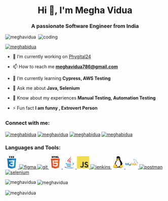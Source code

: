 <h1 align="center">Hi 👋, I'm Megha Vidua</h1>
<h3 align="center">A passionate Software Engineer from India</h3>

<img align="right" alt="coding" width="400" src="https://mir-s3-cdn-cf.behance.net/project_modules/disp/601014116770475.6068beff4640a.gif">

<p align="left"> <img src="https://komarev.com/ghpvc/?username=meghavidua&label=Profile%20views&color=0e75b6&style=flat" alt="meghavidua" /> </p>

<p align="left"> <a href="https://twitter.com/meghabidua" target="blank"><img src="https://img.shields.io/twitter/follow/meghabidua?logo=twitter&style=for-the-badge" alt="meghabidua" /></a> </p>

- 🔭 I’m currently working on [Phygital24](https://phygital24.com/)

- 📫 How to reach me **meghavidua786@gmail.com**

- 🌱 I’m currently learning **Cypress, AWS Testing**

- 💬 Ask me about **Java, Selenium**

- 📄 Know about my experiences **Manual Testing, Automation Testing**

- ⚡ Fun fact **I am funny , Extrovert Person**

<h3 align="left">Connect with me:</h3>
<p align="left">
<a href="https://twitter.com/meghabidua" target="blank"><img align="center" src="https://raw.githubusercontent.com/rahuldkjain/github-profile-readme-generator/master/src/images/icons/Social/twitter.svg" alt="meghabidua" height="30" width="40" /></a>
<a href="https://linkedin.com/in/meghavidua" target="blank"><img align="center" src="https://raw.githubusercontent.com/rahuldkjain/github-profile-readme-generator/master/src/images/icons/Social/linked-in-alt.svg" alt="meghavidua" height="30" width="40" /></a>
<a href="https://fb.com/meghabidua" target="blank"><img align="center" src="https://raw.githubusercontent.com/rahuldkjain/github-profile-readme-generator/master/src/images/icons/Social/facebook.svg" alt="meghabidua" height="30" width="40" /></a>
<a href="https://instagram.com/meghabidua" target="blank"><img align="center" src="https://raw.githubusercontent.com/rahuldkjain/github-profile-readme-generator/master/src/images/icons/Social/instagram.svg" alt="meghabidua" height="30" width="40" /></a>
</p>

<h3 align="left">Languages and Tools:</h3>
<p align="left"> <a href="https://www.w3schools.com/css/" target="_blank" rel="noreferrer"> <img src="https://raw.githubusercontent.com/devicons/devicon/master/icons/css3/css3-original-wordmark.svg" alt="css3" width="40" height="40"/> </a> <a href="https://www.figma.com/" target="_blank" rel="noreferrer"> <img src="https://www.vectorlogo.zone/logos/figma/figma-icon.svg" alt="figma" width="40" height="40"/> </a> <a href="https://git-scm.com/" target="_blank" rel="noreferrer"> <img src="https://www.vectorlogo.zone/logos/git-scm/git-scm-icon.svg" alt="git" width="40" height="40"/> </a> <a href="https://www.w3.org/html/" target="_blank" rel="noreferrer"> <img src="https://raw.githubusercontent.com/devicons/devicon/master/icons/html5/html5-original-wordmark.svg" alt="html5" width="40" height="40"/> </a> <a href="https://www.java.com" target="_blank" rel="noreferrer"> <img src="https://raw.githubusercontent.com/devicons/devicon/master/icons/java/java-original.svg" alt="java" width="40" height="40"/> </a> <a href="https://developer.mozilla.org/en-US/docs/Web/JavaScript" target="_blank" rel="noreferrer"> <img src="https://raw.githubusercontent.com/devicons/devicon/master/icons/javascript/javascript-original.svg" alt="javascript" width="40" height="40"/> </a> <a href="https://www.jenkins.io" target="_blank" rel="noreferrer"> <img src="https://www.vectorlogo.zone/logos/jenkins/jenkins-icon.svg" alt="jenkins" width="40" height="40"/> </a> <a href="https://www.linux.org/" target="_blank" rel="noreferrer"> <img src="https://raw.githubusercontent.com/devicons/devicon/master/icons/linux/linux-original.svg" alt="linux" width="40" height="40"/> </a> <a href="https://www.mysql.com/" target="_blank" rel="noreferrer"> <img src="https://raw.githubusercontent.com/devicons/devicon/master/icons/mysql/mysql-original-wordmark.svg" alt="mysql" width="40" height="40"/> </a> <a href="https://postman.com" target="_blank" rel="noreferrer"> <img src="https://www.vectorlogo.zone/logos/getpostman/getpostman-icon.svg" alt="postman" width="40" height="40"/> </a> <a href="https://www.selenium.dev" target="_blank" rel="noreferrer"> <img src="https://raw.githubusercontent.com/detain/svg-logos/780f25886640cef088af994181646db2f6b1a3f8/svg/selenium-logo.svg" alt="selenium" width="40" height="40"/> </a> </p>

<p><img align="left" src="https://github-readme-stats.vercel.app/api/top-langs?username=meghavidua&show_icons=true&locale=en&layout=compact" alt="meghavidua" /></p>

<p>&nbsp;<img align="center" src="https://github-readme-stats.vercel.app/api?username=meghavidua&show_icons=true&locale=en" alt="meghavidua" /></p>

<p><img align="center" src="https://github-readme-streak-stats.herokuapp.com/?user=meghavidua&" alt="meghavidua" /></p>
